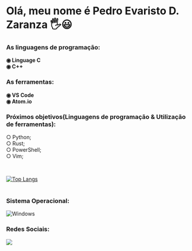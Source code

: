 # Olá, meu nome é Pedro Evaristo D. Zaranza 🖐️😃

### As linguagens de programação:
**◉ Linguage C**
<br/>
**◉ C++**
<br/>

### As ferramentas:

**◉ VS Code**
<br/>
**◉ Atom.io**
<br/>

### Próximos objetivos(Linguagens de programação & Utilização de ferramentas):
○ Python;
<br/>
○ Rust;
<br/>
○ PowerShell;
<br/>
○ Vim;


<br/>

[![Top Langs](https://github-readme-stats.vercel.app/api/top-langs/?username=pedroevaristo&layout=compact)](https://github.com/anuraghazra/github-readme-stats)
<br/>
<br/>
### Sistema Operacional:
![Windows](https://img.shields.io/badge/Windows-0078D6?style=for-the-badge&logo=windows&logoColor=white)
### Redes Sociais: 
<div>
 <a href="https://twitter.com/PedroEv59410240" target =" blank"><img src = "https://img.shields.io/badge/Twitter-1DA1F2?style=for-the-badge&logo=twitter&logoColor=white" target= "blank"></a>
</div>
